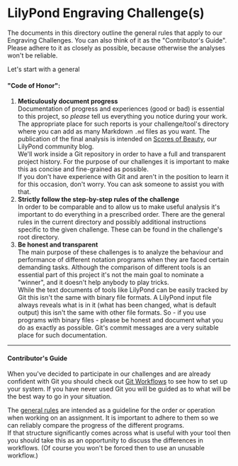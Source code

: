 # LilyPond Engraving Challenge(s)

The documents in this directory outline the general rules that apply
to our Engraving Challenges. You can also think of it as the
"Contributor's Guide". Please adhere to it as closely as possible,
because otherwise the analyses won't be reliable.

Let's start with a general 

#### "Code of Honor":

1. **Meticulously document progress**  
   Documentation of progress and experiences (good or bad) is essential
   to this project, so *please* tell us everything you notice
   during your work. The appropriate place for such reports is
   your challenge/tool's directory where you can add as many Markdown
   `.md` files as you want.
   The publication of the final analysis is intended on
   [Scores of Beauty](http://lilypondblog.org),
   our LilyPond community blog.  
   We'll work inside a Git repository in order to have a full and
   transparent project history. For the purpose of our challenges it is
   important to make this as concise and fine-grained as possible.  
   If you don't have experience with Git and aren't in the position to
   learn it for this occasion, don't worry. You can ask someone to assist
   you with that.
2. **Strictly follow the step-by-step rules of the challenge**  
   In order to be comparable and to allow us to make useful analysis
   it's important to do everything in a prescribed order. There are
   the general rules in the current directory and possibly additional
   instructions specific to the given challenge. These can be found
   in the challenge's root directory.
3. **Be honest and transparent**  
   The main purpose of these challenges is to analyze the behaviour
   and performance of different notation programs when they are faced
   certain demanding tasks.
   Although the comparison of different tools is an essential part of
   this project it's not the main goal to nominate a "winner", and it
   doesn't help anybody to play tricks.  
   While the text documents of tools like LilyPond can be easily tracked
   by Git this isn't the same with binary file formats. A LilyPond input
   file always reveals what is in it (what has been changed, what is
   default output) this isn't the same with other file formats.
   So - if you use programs with binary files - please be honest and
   document what you do as exactly as possible. Git's commit messages
   are a very suitable place for such documentation.

---

#### Contributor's Guide

When you've decided to participate in our challenges and are already
confident with Git you should check out [Git Workflows](git-workflow.md)
to see how to set up your system. If you have never used Git you will
be guided as to what will be the best way to go in your situation.

The [general rules](general-rules.md) are intended as a guideline for
the order or operation when working on an assignment. It is important
to adhere to them so we can reliably compare the progress of the different programs.  
If that structure significantly comes across what is useful with your
tool then you should take this as an opportunity to discuss the
differences in workflows. (Of course you won't be forced then to
use an unusable workflow.)
